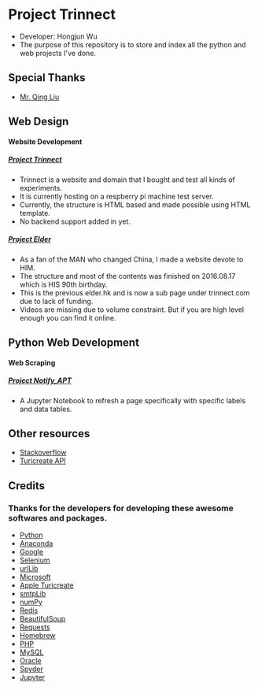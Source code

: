 # Project Trinnect
* Developer: Hongjun Wu
* The purpose of this repository is to store and index all the python and web projects I've done.
## Special Thanks
* [Mr. Qing Liu](http://daxue.netbig.com/26/teacher/826634/)

## Web Design
#### Website Development
##### [Project Trinnect](https://github.com/Errrneist/Trinnect/tree/master/Website/Trinnect)
* Trinnect is a website and domain that I bought and test all kinds of experiments. 
* It is currently hosting on a respberry pi machine test server. 
* Currently, the structure is HTML based and made possible using HTML template.
* No backend support added in yet.
##### [Project Elder](https://github.com/Errrneist/Trinnect/tree/master/Website/Elder)
* As a fan of the MAN who changed China, I made a website devote to HIM. 
* The structure and most of the contents was finished on 2016.08.17 which is HIS 90th birthday. 
* This is the previous elder.hk and is now a sub page under trinnect.com due to lack of funding. 
* Videos are missing due to volume constraint. But if you are high level enough you can find it online.

## Python Web Development
#### Web Scraping
##### [Project Notify_APT](https://github.com/Errrneist/Trinnect/blob/master/Python/notify_HFS/findApartment.ipynb)
* A Jupyter Notebook to refresh a page specifically with specific labels and data tables.

## Other resources
* [Stackoverflow](https://stackoverflow.com)
* [Turicreate API](https://apple.github.io/turicreate/docs/api/index.html)

## Credits
### Thanks for the developers for developing these awesome softwares and packages.
* [Python](https://www.python.org/)
* [Anaconda](https://anaconda.org/)
* [Google](https://www.google.com)
* [Selenium](http://selenium-python.readthedocs.io/)
* [urlLib](https://www.npmjs.com/package/urllib)
* [Microsoft](https://www.microsoft.com/)
* [Apple Turicreate](https://apple.github.io/turicreate/docs/api/index.html)
* [smtpLib](https://pymotw.com/2/smtplib/)
* [numPy](http://www.numpy.org/)
* [Redis](https://redis.io/)
* [BeautifulSoup](https://www.crummy.com/software/BeautifulSoup/bs4/doc/)
* [Requests](http://docs.python-requests.org/en/master/)
* [Homebrew](https://brew.sh/)
* [PHP](http://www.php.net/)
* [MySQL](https://www.mysql.com/)
* [Oracle](https://www.oracle.com/)
* [Spyder](https://pythonhosted.org/spyder/installation.html)
* [Jupyter](http://jupyter.org)
